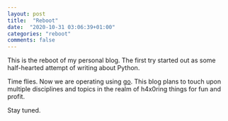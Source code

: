 ```yaml
---
layout: post
title:  "Reboot"
date:  "2020-10-31 03:06:39+01:00"
categories: "reboot"
comments: false
---
```


This is the reboot of my personal blog.
The first try started out as some half-hearted attempt of writing about Python.

Time flies. Now we are operating using [go](https://golang.org).
This blog plans to touch upon multiple disciplines and topics in the realm of h4x0ring things for fun and profit.

Stay tuned.
